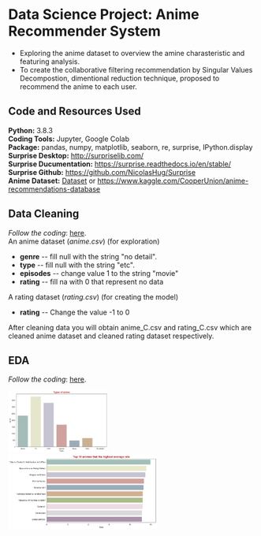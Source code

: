# Data Science Project: Anime Recommender System
* Exploring the anime dataset to overview the amine charasteristic and featuring analysis.
* To create the collaborative filtering recommendation by Singular Values Decompostion, dimentional reduction technique, proposed to recommend the anime to each user.

## Code and Resources Used
__Python:__ 3.8.3                                                                                                                                  
__Coding Tools:__ Jupyter, Google Colab                                                                                       
__Package:__ pandas, numpy, matplotlib, seaborn, re, surprise, IPython.display                                                                                 
__Surprise Desktop:__ http://surpriselib.com/                                                                                                       
__Surprise Ducumentation:__ https://surprise.readthedocs.io/en/stable/                                                                        
__Surprise Github:__ https://github.com/NicolasHug/Surprise                                                            
__Anime Dataset:__ [Dataset](https://github.com/Jino884/Anime_Recommender_System/tree/main/Data) or https://www.kaggle.com/CooperUnion/anime-recommendations-database

## Data Cleaning
_Follow the coding_: [here](https://github.com/Jino884/Anime_Recommender_System/blob/main/Data_Cleaning.ipynb).                                       
An anime dataset (_anime.csv_) (for exploration)
* __genre__ -- fill null with the string "no detail".
* __type__ -- fill null with the string "etc".
* __episodes__ -- change value 1 to the string "movie"
* __rating__ -- fill na with 0 that represent no data

A rating dataset (_rating.csv_) (for creating the model)
* __rating__ -- Change the value -1 to 0


After cleaning data you will obtain anime_C.csv and rating_C.csv which are cleaned anime dataset and cleaned rating dataset respectively.

## EDA
_Follow the coding_: [here](https://github.com/Jino884/Anime_Recommender_System/blob/main/Data_Exploratory.ipynb).        

<img src="https://github.com/Jino884/Anime_Recommender_System/blob/main/types%20of%20anime.png" width="40%" height="40%"> <img src="https://github.com/Jino884/Anime_Recommender_System/blob/main/top10%20highest%20averate%20rate.png" width="60%" height="50%">
